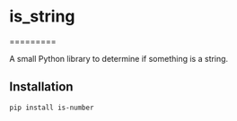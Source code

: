 # is_string
=========

A small Python library to determine if something is a string.

Installation
------------

   ```bash
   pip install is-number
   ```